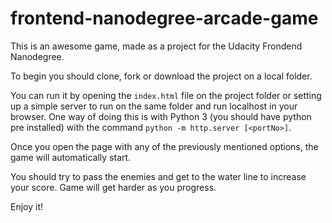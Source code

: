# frontend-nanodegree-arcade-game

This is an awesome game, made as a project for the Udacity Frondend Nanodegree.

To begin you should clone, fork or download the project on a local folder.

You can run it by opening the `index.html` file on the project folder or setting up a simple server to run on the same folder and run localhost in your browser. One way of doing this is with Python 3 (you should have python pre installed) with the command `python -m http.server [<portNo>]`.

Once you open the page with any of the previously mentioned options, the game will automatically start.

You should try to pass the enemies and get to the water line to increase your score. Game will get harder as you progress.

Enjoy it!
